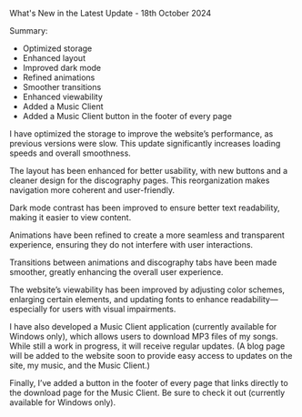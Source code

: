 What's New in the Latest Update - 18th October 2024

Summary:

- Optimized storage
- Enhanced layout
- Improved dark mode
- Refined animations
- Smoother transitions
- Enhanced viewability
- Added a Music Client
- Added a Music Client button in the footer of every page

I have optimized the storage to improve the website’s performance, as previous versions were slow. This update significantly increases loading speeds and overall smoothness.

The layout has been enhanced for better usability, with new buttons and a cleaner design for the discography pages. This reorganization makes navigation more coherent and user-friendly.

Dark mode contrast has been improved to ensure better text readability, making it easier to view content.

Animations have been refined to create a more seamless and transparent experience, ensuring they do not interfere with user interactions.

Transitions between animations and discography tabs have been made smoother, greatly enhancing the overall user experience.

The website’s viewability has been improved by adjusting color schemes, enlarging certain elements, and updating fonts to enhance readability—especially for users with visual impairments.

I have also developed a Music Client application (currently available for Windows only), which allows users to download MP3 files of my songs. While still a work in progress, it will receive regular updates. (A blog page will be added to the website soon to provide easy access to updates on the site, my music, and the Music Client.)

Finally, I’ve added a button in the footer of every page that links directly to the download page for the Music Client. Be sure to check it out (currently available for Windows only).

